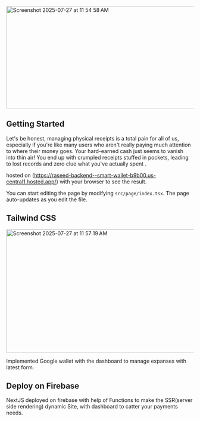 
<img width="643" height="275" alt="Screenshot 2025-07-27 at 11 54 58 AM" src="[https://github.com/user-attachments/assets/61909260-d6ab-416c-930f-f628ad583d4a]" />

## Getting Started


Let's be honest, managing physical receipts is a total pain for all of us, especially if you're like many users who aren't really paying much attention to where their money goes. Your hard-earned cash just seems to vanish into thin air! You end up with crumpled receipts stuffed in pockets, leading to lost records and zero clue what you've actually spent .

hosted on (https://raseed-backend--smart-wallet-b9b00.us-central1.hosted.app/) with your browser to see the result.

You can start editing the page by modifying `src/page/index.tsx`. The page auto-updates as you edit the file.

## Tailwind CSS
<img width="828" height="331" alt="Screenshot 2025-07-27 at 11 57 19 AM" src="https://github.com/user-attachments/assets/84e9b4d2-dd38-4d0f-9e1e-2f97d474388d" />

Implemented Google wallet with the dashboard to manage expanses with latest form.

## Deploy on Firebase

NextJS deployed on firebase with help of Functions to make the SSR(server side rendering) dynamic Site, with dashboard to catter your payments needs.

